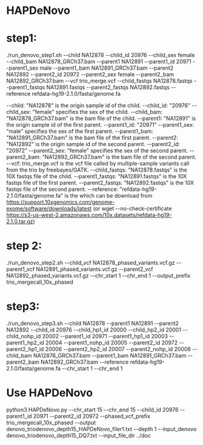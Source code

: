 # HAPDeNovo

# step1:
./run_denovo_step1.sh --child NA12878 --child_id 20976 --child_sex female --child_bam NA12878_GRCh37.bam --parent1 NA12891 --parent1_id 20971 --parent1_sex male --parent1_bam NA12891_GRCh37.bam --parent2 NA12892 --parent2_id 20972 --parent2_sex female --parent2_bam NA12892_GRCh37.bam --vcf trio_merge.vcf --child_fastqs NA12878.fastqs --parent1_fastqs NA12891.fastqs --parent2_fastqs NA12892.fastqs  --reference refdata-hg19-2.1.0/fasta/genome.fa


--child: "NA12878" is the origin sample id of the child. 
--child_id: "20976"
--child_sex: "female" specifies the sex of the child.
--child_bam: "NA12878_GRCh37.bam" is the bam file of the child.
--parent1: "NA12891" is the origin sample id of the first parent. 
--parent1_id: "20971"
--parent1_sex: "male" specifies the sex of the first parent.
--parent1_bam: "NA12891_GRCh37.bam" is the bam file of the first parent.
--parent2: "NA12892" is the origin sample id of the second parent. 
--parent2_id: "20972"
--parent2_sex: "female" specifies the sex of the second parent.
--parent2_bam: "NA12892_GRCh37.bam" is the bam file of the second parent.
--vcf: trio_merge.vcf is the vcf file called by multiple-sample variants call from the trio by freebayes/GATK. 
--child_fastqs: "NA12878.fastqs" is the 10X fastqs file of the child.
--parent1_fastqs: "NA12891.fastqs" is the 10X fastqs file of the first parent.
--parent2_fastqs: "NA12892.fastqs" is the 10X fastqs file of the second parent.
--reference: "refdata-hg19-2.1.0/fasta/genome.fa" is the  which can be download from https://support.10xgenomics.com/genome-exome/software/downloads/latest (or wget --no-check-certificate https://s3-us-west-2.amazonaws.com/10x.datasets/refdata-hg19-2.1.0.tar.gz)

# step 2:
./run_denovo_step2.sh --child_vcf NA12878_phased_variants.vcf.gz --parent1_vcf NA12891_phased_variants.vcf.gz --parent2_vcf NA12892_phased_variants.vcf.gz --chr_start 1 --chr_end 1 --output_prefix trio_mergecall_10x_phased

# step3:
./run_denovo_step3.sh --child NA12878 --parent1 NA12891 --parent2 NA12892 --child_id 20976 --child_hp1_id 20000 --child_hp2_id 20001 --child_nohp_id 20002 --parent1_id 20971 --parent1_hp1_id 20003 --parent1_hp2_id 20004 --parent1_nohp_id 20005 --parent2_id 20972 --parent2_hp1_id 20006 --parent2_hp2_id 20007 --parent2_nohp_id 20008 --child_bam NA12878_GRCh37.bam --parent1_bam NA12891_GRCh37.bam --parent2_bam NA12892_GRCh37.bam --reference refdata-hg19-2.1.0/fasta/genome.fa --chr_start 1 --chr_end 1


# Use HAPDeNovo
python3 HAPDeNovo.py --chr_start 15 --chr_end 15 --child_id 20976 --parent1_id 20971 --parent2_id 20972 --phased_vcf_prefix trio_mergecall_10x_phased --output denovo_triodenovo_depth15_HAPDeNovo_filer1.txt --depth 1 --input_denovo denovo_triodenovo_depth15_DQ7.txt --input_file_dir ../doc

